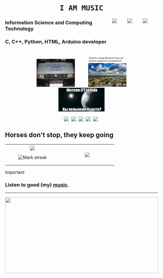 <div align="center">

# `I AM MUSIC`
<img align="right" src="https://pravo.hse.ru/pubs/share/direct/594283355.png" width="10%"/>
<img align="right" src="https://www.freepnglogos.com/uploads/spotify-logo-png/spotify-icon-marilyn-scott-0.png" width="10%"/>
<img align="right" src="https://i.pinimg.com/originals/46/77/37/4677374ecd7e30c68811186071db1c28.png" width="10%"/>

</div>


<p>
  
### Information Science and Computing Technology 

</p>

### C, C++, Python, HTML, Arduino developer


#

<p align="center">
  <img src="rap.jpg" width="25%" hspace=20px/>
  <img src="looks.jpg" width="25%" hspace=20px/>
  <img src="pelmens.jpg" width="30%" hspace=20px/>
</p>

<p align="center">
  <img src="https://img.shields.io/badge/C++-%2300599C.svg?logo=c%2B%2B&logoColor=white"> 
  <img src="https://img.shields.io/badge/CSS-1572B6?logo=css3&logoColor=fff"> 
  <img src="https://img.shields.io/badge/HTML-%23E34F26.svg?logo=html5&logoColor=white"> 
  <img src="https://img.shields.io/badge/C-00599C?logo=c&logoColor=white"> 
  <img src="https://img.shields.io/badge/Python-3776AB?logo=python&logoColor=fff"> 
</p>

## Horses don't stop, they keep going

<table align="center"><tbody><tr border="none"><td width="30%" align="center">
<img align="center" src="https://readme-stats-fork-mauve.vercel.app/api/?username=VolodyaGG&theme=dark&show_icons=true&count_private=true">

<img alt="Mark streak" src="https://github-readme-streak-stats-five-roan.vercel.app?user=VolodyaGG&theme=dark"></td><td width="30%" align="center">
<img align="center" src="https://readme-stats-fork-mauve.vercel.app/api/top-langs/?username=VolodyaGG&theme=dark&hide_border=false&no-bg=true&no-frame=true&langs_count=6"></td></tr></tbody></table>

> [!IMPORTANT]
> ### Listen to good (my) [music](https://open.spotify.com/playlist/0FSNgA3RUBhTFlc9mK9xLG?si=xxbkEwRzTRaICodryowCMg).

-----

<picture>
<img src="https://media1.tenor.com/m/0Ts0WuOdIloAAAAC/messi-shirt.gif" width="100%" height="250vw"/>
</picture>





